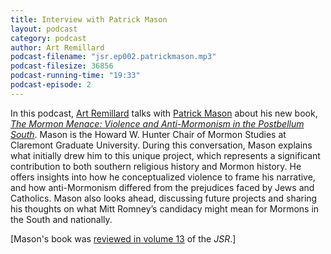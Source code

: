 ```yaml
---
title: Interview with Patrick Mason
layout: podcast
category: podcast
author: Art Remillard
podcast-filename: "jsr.ep002.patrickmason.mp3"
podcast-filesize: 36856
podcast-running-time: "19:33"
podcast-episode: 2
---
```

In this podcast, [Art Remillard][] talks with [Patrick Mason][] about
his new book, [*The Mormon Menace: Violence and Anti-Mormonism in the
Postbellum South*][]. Mason is the Howard W. Hunter Chair of Mormon Studies at
Claremont Graduate University. During this conversation, Mason explains
what initially drew him to this unique project, which represents a
significant contribution to both southern religious history and Mormon
history. He offers insights into how he conceptualized violence to frame
his narrative, and how anti-Mormonism differed from the prejudices faced
by Jews and Catholics. Mason also looks ahead, discussing future
projects and sharing his thoughts on what Mitt Romney’s candidacy might
mean for Mormons in the South and nationally.

\[Mason's book was [reviewed in volume 13] of the *JSR*.\]

  [Art Remillard]: http://www.francis.edu/Remillard.htm
  [Patrick Mason]: http://www.claremontmormonstudies.org/hunter-chair/
  [*The Mormon Menace: Violence and Anti-Mormonism in the Postbellum South*]: http://www.oup.com/us/catalog/general/subject/ReligionTheology/American/?view=usa&ci=9780199740024
  [reviewed in volume 13]: {{site.url}}/issues/vol13/lindell.html
